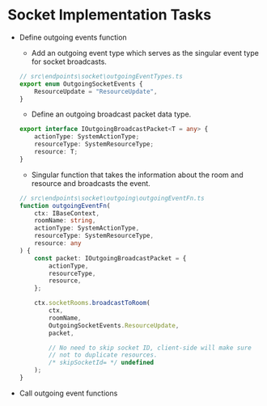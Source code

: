 # Socket Implementation Tasks

-   Define outgoing events function

    -   Add an outgoing event type which serves as the singular event type for socket broadcasts.

    ```typescript
    // src\endpoints\socket\outgoingEventTypes.ts
    export enum OutgoingSocketEvents {
        ResourceUpdate = "ResourceUpdate",
    }
    ```

    -   Define an outgoing broadcast packet data type.

    ```typescript
    export interface IOutgoingBroadcastPacket<T = any> {
        actionType: SystemActionType;
        resourceType: SystemResourceType;
        resource: T;
    }
    ```

    -   Singular function that takes the information about the room and resource and broadcasts the event.

    ```typescript
    // src\endpoints\socket\outgoing\outgoingEventFn.ts
    function outgoingEventFn(
        ctx: IBaseContext,
        roomName: string,
        actionType: SystemActionType,
        resourceType: SystemResourceType,
        resource: any
    ) {
        const packet: IOutgoingBroadcastPacket = {
            actionType,
            resourceType,
            resource,
        };

        ctx.socketRooms.broadcastToRoom(
            ctx,
            roomName,
            OutgoingSocketEvents.ResourceUpdate,
            packet,

            // No need to skip socket ID, client-side will make sure
            // not to duplicate resources.
            /* skipSocketId= */ undefined
        );
    }
    ```

-   Call outgoing event functions
